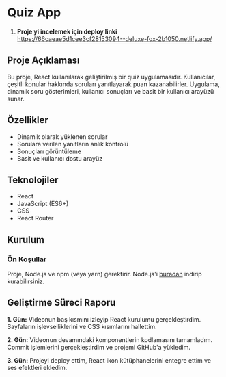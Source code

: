 # Quiz App


1. **Proje yi incelemek için deploy linki**
https://66caeae5d1cee3cf28153094--deluxe-fox-2b1050.netlify.app/
## Proje Açıklaması

Bu proje, React kullanılarak geliştirilmiş bir quiz uygulamasıdır. Kullanıcılar, çeşitli konular hakkında soruları yanıtlayarak puan kazanabilirler. Uygulama, dinamik soru gösterimleri, kullanıcı sonuçları ve basit bir kullanıcı arayüzü sunar.

## Özellikler

- Dinamik olarak yüklenen sorular
- Sorulara verilen yanıtların anlık kontrolü
- Sonuçları görüntüleme
- Basit ve kullanıcı dostu arayüz

## Teknolojiler

- React
- JavaScript (ES6+)
- CSS
- React Router 
  

## Kurulum

### Ön Koşullar

Proje, Node.js ve npm (veya yarn) gerektirir. Node.js'i [buradan](https://nodejs.org/) indirip kurabilirsiniz.



## Geliştirme Süreci Raporu

**1. Gün:** Videonun baş kısmını izleyip React kurulumu gerçekleştirdim. Sayfaların işlevselliklerini ve CSS kısımlarını hallettim.

**2. Gün:** Videonun devamındaki komponentlerin kodlamasını tamamladım. Commit işlemlerini gerçekleştirdim ve projemi GitHub'a yükledim.

**3. Gün:** Projeyi deploy ettim, React ikon kütüphanelerini entegre ettim ve ses efektleri ekledim.



